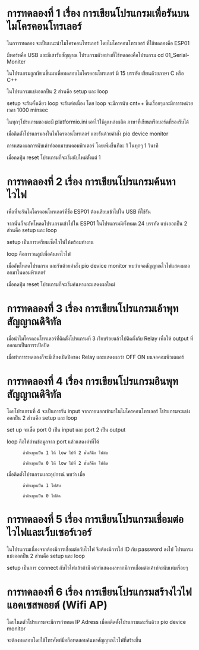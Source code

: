 # การทดลองที่ 1 เรื่อง การเขียนโปรแกรมเพื่อรันบนไมโครคอนโทรเลอร์
ในกาารทดลอง จะเป็นเเนะนำไมโครคอนโทรเลอร์ โดยไมโครคอนโทรเลอร์ ที่ใช้ทดลองคือ ESP01

มีพอร์ทคือ USB และมีเสารับสัญญาณ โปรแกรมตัวอย่างที่ใช้ทดลองคือโปรแกรม cd 01_Serial-Moniter

ในโปรเเกรมถูกเขียนขึ้นมาเพื่อทดสอบไมโครคอนโทรเลอร์ มี 15 บรรทัด เขียนด้้วยภาษา C หรือ C++

ในโปรแกรมแบ่งออกป็น 2 ส่วนคือ setup และ loop

setup จะรันคั้งเดียว loop จะรันต่อเนื่อง โดย loop จะมีการนับ cnt++ ขึ้นเรื่อยๆและมีกาารหน่วยเวลา 1000 minsec

ในทุกๆโปรเเกรมของตะมี platformio.ini เอาไว้ใช้ดูเเหล่งผลิต ภาษาที่เขียนหรือบอร์ดที่รองรับได้

เมื่อติดตั้งโปรแกรมลงในไมโครคอนโทรเลอร์ และรันด้วยคำสั่ง pio device monitor

การเเสดงผลการนับเค้าท์ออกมาบนคอมพิวเตอร์ โดยเพิ่มขึ้นทีละ 1 ในทุกๆ 1 วินาที

เมื่อกดปุ่ม reset โปรเเกรมก็จะเริ่มนับใหม่ตั้งแต่ 1

# การทดลองที่ 2 เรื่อง การเขียนโปรแกรมค้นหาไวไฟ
เพื่อที่จะรันไมโครคอนโทรเลอร์ที่ชื่อ ESP01 ต้องเสียบเข้าไปใน USB ที่ใช้รัน

จากนั้นก็จะอัพโหลดโปรเเกรมเข้าไปใน ESP01 ในโปรแกรมมีทั้งหมด 24 บรรทัด แบ่งออกป็น 2 ส่วนคือ setup และ loop

setup เป็นการเตรียมเซ็ตไวไฟให้พร้อมทำงาน

loop คือการวนลูปเพื่อค้นหาไวไฟ

เมื่ออัพโหลดโปรแกรม และรันด้วยคำสั่ง pio device monitor พบว่าเจอสัญญาณไวไฟแสดงผลออกมาในคอมพิวเตอร์

เมื่อกดปุ่ม reset โปรเเกรมก็จะเริ่มค้นหาและแสดงผลใหม่

# การทดลองที่ 3 เรื่อง การเขียนโปรแกรมเอ้าพุทสัญญาณดิจิทัล

เมื่อนำไมโครคอนโทรเลอร์ที่ติดตั้งโปรแกรมที่ 3 เรียบร้อยแล้วไปติดตั้งกับ Relay เพื่อให้ output ที่ออกมาเป็นการรเปิดปิด

เมื่อทำกาารทดลองก็จะมีเสียงเปิดปิดของ Relay และแสดงผลว่า OFF ON บนจอคอมพิวเตตอร์

# การทดลองที่ 4 เรื่อง การเขียนโปรแกรมอินพุทสัญญาณดิจิทัล

โดยโปรแกรมที่ 4 จะเป็นการรัน input จากภายนอกเข้ามาในไมโครคอนโทรเลอร์
โปรแกรมจะแบ่งออกป็น 2 ส่วนคือ setup และ loop

set up จะเซ็ต port 0 เป็น input และ port 2 เป็น output

loop คือให้อ่านข้อมูลจาก port แล้วแสดงค่าที่ได้

          
          ถ้าอินพุทเป็น 1 ให้ low ไปที่ 2 นั้นก็คือ ไฟดับ

          ถ้าอินพุทเป็น 0 ให้ low ไปที่ 2 นั้นก็คือ ไฟติด
          
เมื่อติดตั้งโปรแกรมเเละอุปกรณ์ พบว่า เมื่อ

          ถ้าอินพุทเป็น 1 ไฟดับ

          ถ้าอินพุทเป็น 0 ไฟติด

# การทดลองที่ 5 เรื่อง การเขียนโปรแกรมเชื่อมต่อไวไฟและเว็บเซอร์เวอร์

ในโปรแกรมเนื่องจากต้องมีการเชื่อมต่อกับไวไฟ จึงต้องมีการใส่ ID กับ password ลงไป โปรแกรมแบ่งออกป็น 2 ส่วนคือ setup และ loop

setup เป็นการ connect กับไวไฟแล้วถ้ามี เค้าท์แสดงผลหากมีการเชื่อมต่อเค้าท์จะนับเพ่มเรื่อยๆ

# การทดลองที่ 6 เรื่อง การเขียนโปรแกรมสร้างไวไฟแอคเซสพอยต์ (Wifi AP)

โดยในตตัวโปรแกรมจะมีการกำหนด IP Adress เมื่อตติดตั้งโปรแกรมและรันด้วย pio device monitor

จะต้องทดสอบโดยใช้โทรศัพท์มือถือทดสอบค้นหาศัญญาณไวไฟที่สร้างขึ้น
